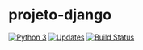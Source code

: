 # projeto-django
[![Python 3](https://pyup.io/repos/github/kneesockets/django-project/python-3-shield.svg)](https://pyup.io/repos/github/kneesockets/django-project/)
[![Updates](https://pyup.io/repos/github/kneesockets/django-project/shield.svg)](https://pyup.io/repos/github/kneesockets/django-project/)
[![Build Status](https://travis-ci.com/kneesockets/django-project.svg?branch=master)](https://travis-ci.com/kneesockets/django-project)
